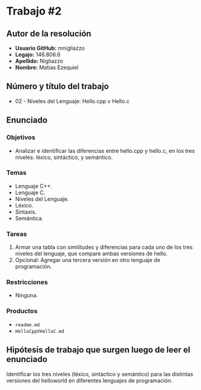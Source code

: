 # Trabajo #2

## Autor de la resolución

* **Usuario GitHub:** mnigliazzo
* **Legajo:** 146.806.6
* **Apellido:** Nigliazzo
* **Nombre:** Matias Ezequiel

## Número y título del trabajo

* 02 - Niveles del Lenguaje: Hello.cpp v Hello.c

## Enunciado

### Objetivos

* Analizar e identificar las diferencias entre hello.cpp y hello.c, en los tres niveles: léxico, sintáctico, y semántico.

### Temas

* Lenguaje C++.
* Lenguaje C.
* Niveles del Lenguaje.
* Léxico.
* Sintaxis.
* Semántica.

### Tareas

1. Armar una tabla con similitudes y diferencias para cada uno de los tres niveles del lenguaje, que compare ambas versiones de hello.
2. Opcional: Agregar una tercera versión en otro lenguaje de programación.

### Restricciones

* Ninguna.

### Productos

* `readme.md`
* `HelloCppVHelloC.md`

## Hipótesis de trabajo que surgen luego de leer el enunciado

Identificar los tres niveles (léxico, sintáctico y semántico) para las distintas versiones del helloworld en diferentes lenguajes de programación.
